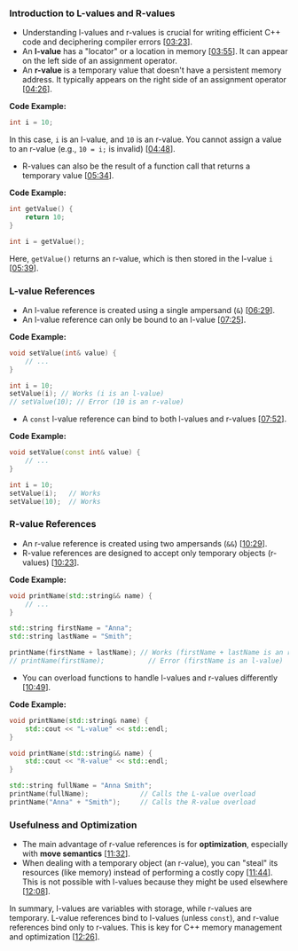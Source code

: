 ### Introduction to L-values and R-values

  * Understanding l-values and r-values is crucial for writing efficient C++ code and deciphering compiler errors \[[03:23](http://www.youtube.com/watch?v=fbYknr-HPYE&t=203)\].
  * An **l-value** has a "locator" or a location in memory \[[03:55](http://www.youtube.com/watch?v=fbYknr-HPYE&t=235)\]. It can appear on the left side of an assignment operator.
  * An **r-value** is a temporary value that doesn't have a persistent memory address. It typically appears on the right side of an assignment operator \[[04:26](http://www.youtube.com/watch?v=fbYknr-HPYE&t=266)\].

**Code Example:**

```cpp
int i = 10;
```

In this case, `i` is an l-value, and `10` is an r-value. You cannot assign a value to an r-value (e.g., `10 = i;` is invalid) \[[04:48](http://www.youtube.com/watch?v=fbYknr-HPYE&t=288)\].

  * R-values can also be the result of a function call that returns a temporary value \[[05:34](http://www.youtube.com/watch?v=fbYknr-HPYE&t=334)\].

**Code Example:**

```cpp
int getValue() {
    return 10;
}

int i = getValue();
```

Here, `getValue()` returns an r-value, which is then stored in the l-value `i` \[[05:39](http://www.youtube.com/watch?v=fbYknr-HPYE&t=339)\].

### L-value References

  * An l-value reference is created using a single ampersand (`&`) \[[06:29](http://www.youtube.com/watch?v=fbYknr-HPYE&t=389)\].
  * An l-value reference can only be bound to an l-value \[[07:25](http://www.youtube.com/watch?v=fbYknr-HPYE&t=445)\].

**Code Example:**

```cpp
void setValue(int& value) {
    // ...
}

int i = 10;
setValue(i); // Works (i is an l-value)
// setValue(10); // Error (10 is an r-value)
```

  * A `const` l-value reference can bind to both l-values and r-values \[[07:52](http://www.youtube.com/watch?v=fbYknr-HPYE&t=472)\].

**Code Example:**

```cpp
void setValue(const int& value) {
    // ...
}

int i = 10;
setValue(i);   // Works
setValue(10);  // Works
```

### R-value References

  * An r-value reference is created using two ampersands (`&&`) \[[10:29](http://www.youtube.com/watch?v=fbYknr-HPYE&t=629)\].
  * R-value references are designed to accept only temporary objects (r-values) \[[10:23](http://www.youtube.com/watch?v=fbYknr-HPYE&t=623)\].

**Code Example:**

```cpp
void printName(std::string&& name) {
    // ...
}

std::string firstName = "Anna";
std::string lastName = "Smith";

printName(firstName + lastName); // Works (firstName + lastName is an r-value)
// printName(firstName);           // Error (firstName is an l-value)
```

  * You can overload functions to handle l-values and r-values differently \[[10:49](http://www.youtube.com/watch?v=fbYknr-HPYE&t=649)\].

**Code Example:**

```cpp
void printName(std::string& name) {
    std::cout << "L-value" << std::endl;
}

void printName(std::string&& name) {
    std::cout << "R-value" << std::endl;
}

std::string fullName = "Anna Smith";
printName(fullName);             // Calls the L-value overload
printName("Anna" + "Smith");     // Calls the R-value overload
```

### Usefulness and Optimization

  * The main advantage of r-value references is for **optimization**, especially with **move semantics** \[[11:32](http://www.youtube.com/watch?v=fbYknr-HPYE&t=692)\].
  * When dealing with a temporary object (an r-value), you can "steal" its resources (like memory) instead of performing a costly copy \[[11:44](http://www.youtube.com/watch?v=fbYknr-HPYE&t=704)\]. This is not possible with l-values because they might be used elsewhere \[[12:08](http://www.youtube.com/watch?v=fbYknr-HPYE&t=728)\].

In summary, l-values are variables with storage, while r-values are temporary. L-value references bind to l-values (unless `const`), and r-value references bind only to r-values. This is key for C++ memory management and optimization \[[12:26](http://www.youtube.com/watch?v=fbYknr-HPYE&t=746)\].
